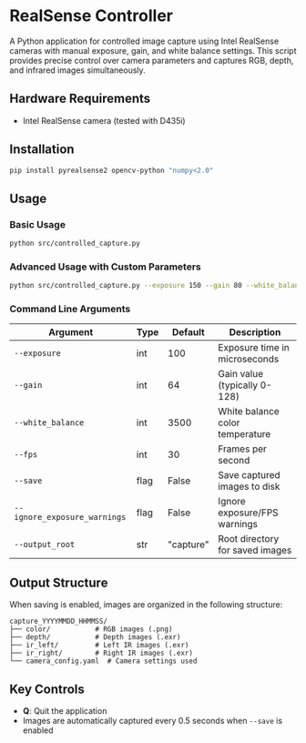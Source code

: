 # RealSense Controller
A Python application for controlled image capture using Intel RealSense cameras with manual exposure, gain, and white balance settings. 
This script provides precise control over camera parameters and captures RGB, depth, and infrared images simultaneously.
<!-- 
## Features

- **Manual Camera Control**: Set exposure time, gain, and white balance manually
- **Multi-stream Capture**: Captures RGB, depth, left IR, and right IR images simultaneously
- **Real-time Preview**: Live display of all camera streams in a combined view
- **Flexible Output**: Save images in PNG or EXR formats with timestamps
- **Parameter Validation**: Automatic validation of camera parameter ranges
- **Command Line Interface**: Easy-to-use CLI with customizable parameters -->

## Hardware Requirements
- Intel RealSense camera (tested with D435i)

## Installation

```bash
pip install pyrealsense2 opencv-python "numpy<2.0"
```
## Usage

### Basic Usage

```bash
python src/controlled_capture.py
```

### Advanced Usage with Custom Parameters

```bash
python src/controlled_capture.py --exposure 150 --gain 80 --white_balance 4000 --save --output_root my_captures
```

### Command Line Arguments

| Argument | Type | Default | Description |
|----------|------|---------|-------------|
| `--exposure` | int | 100 | Exposure time in microseconds |
| `--gain` | int | 64 | Gain value (typically 0-128) |
| `--white_balance` | int | 3500 | White balance color temperature |
| `--fps` | int | 30 | Frames per second |
| `--save` | flag | False | Save captured images to disk |
| `--ignore_exposure_warnings` | flag | False | Ignore exposure/FPS warnings |
| `--output_root` | str | "capture" | Root directory for saved images |

## Output Structure

When saving is enabled, images are organized in the following structure:

```
capture_YYYYMMDD_HHMMSS/
├── color/           # RGB images (.png)
├── depth/           # Depth images (.exr)
├── ir_left/         # Left IR images (.exr)
├── ir_right/        # Right IR images (.exr)
└── camera_config.yaml  # Camera settings used
```

## Key Controls

- **Q**: Quit the application
- Images are automatically captured every 0.5 seconds when `--save` is enabled